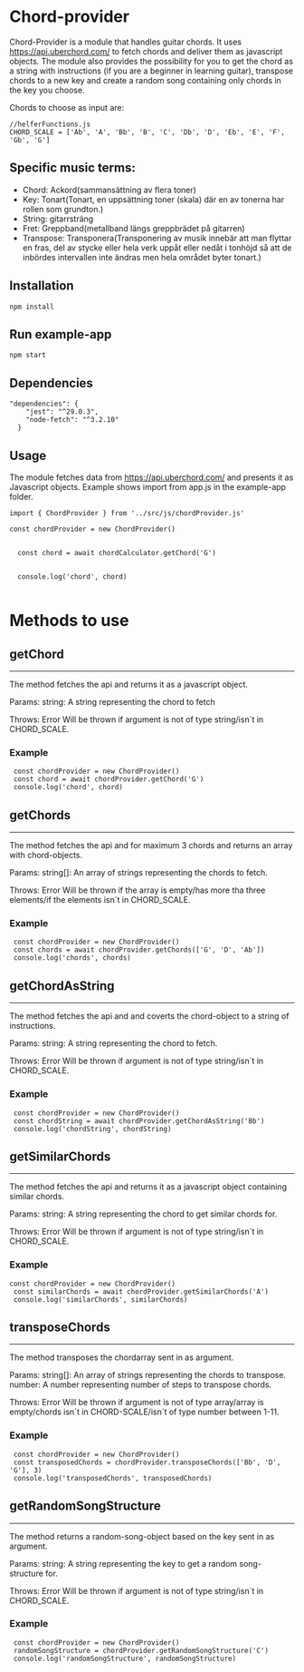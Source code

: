 # Chord-provider

Chord-Provider is a module that handles guitar chords. It uses https://api.uberchord.com/ to fetch chords and deliver them as javascript objects.
The module also provides the possibility for you to get the chord as a string with instructions (if you are a beginner in learning guitar), transpose chords to a new key and create a random song containing only chords in the key you choose.

Chords to choose as input are:  
```
//helferFunctions.js
CHORD_SCALE = ['Ab', 'A', 'Bb', 'B', 'C', 'Db', 'D', 'Eb', 'E', 'F', 'Gb', 'G']
```

## Specific music terms:
<ul>
  <li>Chord: Ackord(sammansättning av flera toner)</li>
  <li>Key: Tonart(Tonart, en uppsättning toner (skala) där en av tonerna har rollen som grundton.)</li>
  <li>String: gitarrsträng</li>
  <li>Fret: Greppband(metallband längs greppbrädet på gitarren)</li>
   <li>Transpose: Transponera(Transponering av musik innebär att man flyttar en fras, del av stycke eller hela verk uppåt eller nedåt i tonhöjd så att de inbördes intervallen inte ändras men hela området byter tonart.)</li>
</ul>


## Installation

```
npm install
```
## Run example-app

```
npm start
```

## Dependencies

```
"dependencies": {
    "jest": "^29.0.3",
    "node-fetch": "^3.2.10"
  }
```

## Usage

The module fetches data from https://api.uberchord.com/ and presents it as Javascript objects.
Example shows import from app.js in the example-app folder.

````
import { ChordProvider } from '../src/js/chordProvider.js'

const chordProvider = new ChordProvider()


  const chord = await chordCalculator.getChord('G')
  

  console.log('chord', chord)
  

````
# Methods to use

## getChord

---
The method fetches the api and returns it as a javascript object.
 
Params:
string: A string representing the chord to fetch

Throws:
Error Will be thrown if argument is not of type string/isn´t in CHORD_SCALE.

### Example

 ````
  const chordProvider = new ChordProvider()
  const chord = await chordProvider.getChord('G')
  console.log('chord', chord)
 
 ````
 ## getChords

---
The method fetches the api and for maximum 3 chords and returns an array with chord-objects.
 
Params:
string[]: An array of strings representing the chords to fetch.

Throws:
Error Will be thrown if the array is empty/has more tha three elements/if the elements isn´t in CHORD_SCALE.

### Example

 ````
  const chordProvider = new ChordProvider()
  const chords = await chordProvider.getChords(['G', 'D', 'Ab'])
  console.log('chords', chords)
 
 ````
 ## getChordAsString

---
The method fetches the api and and coverts the chord-object to a string of instructions.
 
Params:
string: A string representing the chord to fetch.

Throws:
Error Will be thrown if argument is not of type string/isn´t in CHORD_SCALE.

### Example

 ````
  const chordProvider = new ChordProvider()
  const chordString = await chordProvider.getChordAsString('Bb')
  console.log('chordString', chordString)
 
 ````
 ## getSimilarChords

---
The method fetches the api and returns it as a javascript object containing similar chords.
 
Params:
string: A string representing the chord to get similar chords for.

Throws:
Error Will be thrown if argument is not of type string/isn´t in CHORD_SCALE.

### Example

 ````
 const chordProvider = new ChordProvider()
  const similarChords = await chordProvider.getSimilarChords('A')
  console.log('similarChords', similarChords)
 
 ````
 ## transposeChords

---
The method transposes the chordarray sent in as argument.
 
Params:
string[]: An array of strings representing the chords to transpose.
number: A number representing number of steps to transpose chords.

Throws:
Error Will be thrown if argument is not of type array/array is empty/chords isn´t in CHORD-SCALE/isn´t of type number between 1-11.

### Example

 ````
  const chordProvider = new ChordProvider()
  const transposedChords = chordProvider.transposeChords(['Bb', 'D', 'G'], 3)
  console.log('transposedChords', transposedChords)
 
 ````
 ## getRandomSongStructure

---
The method returns a random-song-object based on the key sent in as argument.
 
Params:
string: A string representing the key to get a random song-structure for.

Throws:
Error Will be thrown if argument is not of type string/isn´t in CHORD_SCALE.

### Example

 ````
  const chordProvider = new ChordProvider()
  randomSongStructure = chordProvider.getRandomSongStructure('C')
  console.log('randomSongStructure', randomSongStructure)
 
 ````



